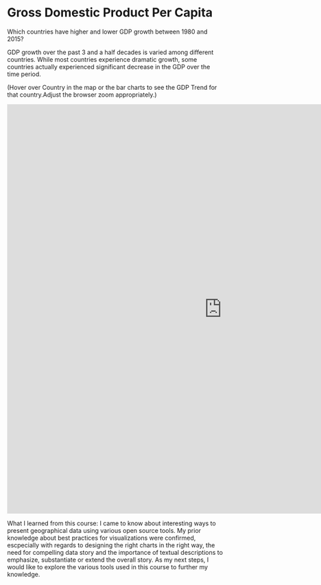 # Gross Domestic Product Per Capita
Which countries have higher and lower GDP growth between 1980 and 2015?

GDP growth over the past 3 and a half decades is varied among different countries. While most countries experience dramatic growth, some countries actually experienced significant decrease in the GDP over the time period.

(Hover over Country in the map or the bar charts to see the GDP Trend for that country.Adjust the browser zoom appropriately.)

<iframe src="https://public.tableau.com/views/GDP_162/Dashboard1?:embed=y&:display_count=yes:showVizHome=no" width="1000" height="955" seamless frameborder="0" scrolling="no"></iframe>

What I learned from this course:
I came to know about interesting ways to present geographical data using various open source tools. My prior knowledge about best practices for visualizations were confirmed, escpecially with regards to designing the right charts in the right way, the need for compelling data story and the importance of textual descriptions to emphasize, substantiate or extend the overall story. As my next steps, I would like to explore the various tools used in this course to further my knowledge.
